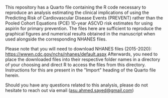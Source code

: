 This repository has a Quarto file containing the R code necessary to reproduce an analysis estimating the clinical implications of using the Predicting Risk of Cardiovascular Disease Events (PREVENT)
rather than the Pooled Cohort Equations (PCE) 10-year ASCVD risk estimates for using aspirin for primary prevention. The files here are sufficient to reproduce the graphical figures and numerical results
obtained in the manuscript when used alongside the corresponding NHANES files. 

Please note that you will need to download NHANES files (2015-2020): https://wwwn.cdc.gov/nchs/nhanes/default.aspx
Afterwards, you need to place the downloaded files into their respective folder names in a directory of your choosing and direct R to access the files from this directory. Instructions for this are present in the
"Import" heading of the Quarto file herein. 

Should you have any questions related to this analysis, please do not hesitate to reach out via email (asu.ahmed.sayed@gmail.com)
